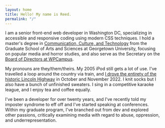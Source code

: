 ```yaml
---
layout: home
title: Hello! My name is Reed.
permalink: "/"
---
```


I am a senior front-end web developer in Washington DC, specializing in accessible and responsive coding using modern CSS techniques. I hold a master's degree in [Communication, Culture, and Technology](https://cct.georgetown.edu/) from the Graduate School of Arts and Sciences at Georgetown University, focusing on popular media and horror studies, and also serve as the Secretary on the [Board of Directors at WPCampus](https://www.wpcampus.org/governance/board/).

My pronouns are they/them/theirs. My 2005 iPod still gets a lot of use. I've travelled a loop around the country via train, and [I drove the entirety of the historic Lincoln Highway](https://lincolnhighwayjournal.com/) in October and November 2022. I knit socks but I also have a bunch of unfinished sweaters. I sing in a competitive karaoke league, and I enjoy tea and coffee equally.

I've been a developer for over twenty years, and I've recently told my imposter syndrome to eff off and I've started speaking at conferences. Within my graduate program, I've branched out from dev and explored other passions, critically examining media with regard to abuse, oppression, and underrepresentation.
